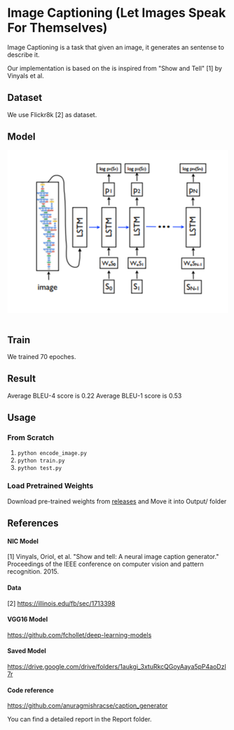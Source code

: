 # Image Captioning (Let Images Speak For Themselves)

Image Captioning is a task that given an image, it generates an sentense to describe it. 

Our implementation is based on the is inspired from "Show and Tell" [1] by Vinyals et al.

## Dataset
We use Flickr8k [2] as dataset. 

## Model 
<div align="center">
  <img src="./Model.png"><br><br>
</div>

## Train
We trained 70 epoches.

## Result
Average BLEU-4 score is 0.22
Average BLEU-1 score is 0.53

## Usage

### From Scratch
1. `python encode_image.py`
2. `python train.py`
3. `python test.py`

### Load Pretrained Weights
Download pre-trained weights from [releases](https://github.com/jxu43/CS247-FinalProject/releases)
and Move it into Output/ folder

## References
#### NIC Model
[1] Vinyals, Oriol, et al. "Show and tell: A neural image caption generator." Proceedings of the IEEE conference on computer vision and pattern recognition. 2015.
#### Data
[2] https://illinois.edu/fb/sec/1713398
#### VGG16 Model
https://github.com/fchollet/deep-learning-models
#### Saved Model
https://drive.google.com/drive/folders/1aukgi_3xtuRkcQGoyAaya5pP4aoDzl7r
#### Code reference
https://github.com/anuragmishracse/caption_generator

You can find a detailed report in the Report folder.
